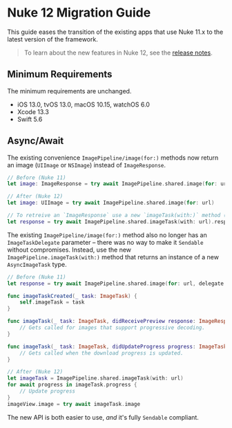 # Nuke 12 Migration Guide

This guide eases the transition of the existing apps that use Nuke 11.x to the latest version of the framework.

> To learn about the new features in Nuke 12, see the [release notes](https://github.com/kean/Nuke/releases/tag/12.0.0).

## Minimum Requirements

The minimum requirements are unchanged.

- iOS 13.0, tvOS 13.0, macOS 10.15, watchOS 6.0
- Xcode 13.3
- Swift 5.6

## Async/Await

The existing convenience `ImagePipeline/image(for:)` methods now return an image (`UIImage` or `NSImage`)  instead of `ImageResponse`.

```swift
// Before (Nuke 11)
let image: ImageResponse = try await ImagePipeline.shared.image(for: url)

// After (Nuke 12)
let image: UIImage = try await ImagePipeline.shared.image(for: url)

// To retreive an `ImageResponse` use a new `imageTask(with:)` method (Nuke 12)
let response = try await ImagePipeline.shared.imageTask(with: url).response
```

The existing `ImagePipeline/image(for:)` method also no longer has an `ImageTaskDelegate` parameter – there was no way to make it `Sendable` without compromises. Instead, use the new `ImagePipeline.imageTask(with:)` method that returns an instance of a new `AsyncImageTask` type.

```swift
// Before (Nuke 11)
let response = try await ImagePipeline.shared.image(for: url, delegate: self)

func imageTaskCreated(_ task: ImageTask) {
    self.imageTask = task
}

func imageTask(_ task: ImageTask, didReceivePreview response: ImageResponse) {
    // Gets called for images that support progressive decoding.
}

func imageTask(_ task: ImageTask, didUpdateProgress progress: ImageTask.Progress) {
    // Gets called when the download progress is updated.
}
```

```swift
// After (Nuke 12)
let imageTask = ImagePipeline.shared.imageTask(with: url)
for await progress in imageTask.progress {
    // Update progress
}
imageView.image = try await imageTask.image
```

The new API is both easier to use, _and_ it's fully `Sendable` compliant.
